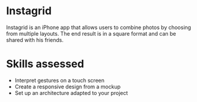 # Instagrid

Instagrid is an iPhone app that allows users to combine photos by choosing from multiple layouts. The end result is in a square format and can be shared with his friends.


# Skills assessed

- Interpret gestures on a touch screen
- Create a responsive design from a mockup
- Set up an architecture adapted to your project
